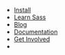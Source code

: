 <nav
  class="sl-r-banner__navigation sl-l-grid__column sl-l-large-grid sl-l-large-grid__column--auto-size sl-c-list-horizontal-wrapper"
  itemtype="https://schema.org/SiteNavigationElement"
  itemscope="itemscope"
  role="navigation"
  aria-label="Site navigation">

- [Install](/install)
- [Learn Sass](/guide)
- [Blog](/blog)
- [Documentation](/documentation)
- [Get Involved](/community)
- <div id="docsearch"></div>

</nav>
